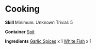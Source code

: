 <!-- TITLE: Baked White Fish -->
<!-- SUBTITLE:  -->
# Cooking
**Skill**
Minimum: Unknown
Trivial: 5

**Container**
[Spit](spit)

**Ingredients**
[Garlic Spices](garlic-spices) x 1
[White Fish](white-fish) x 1